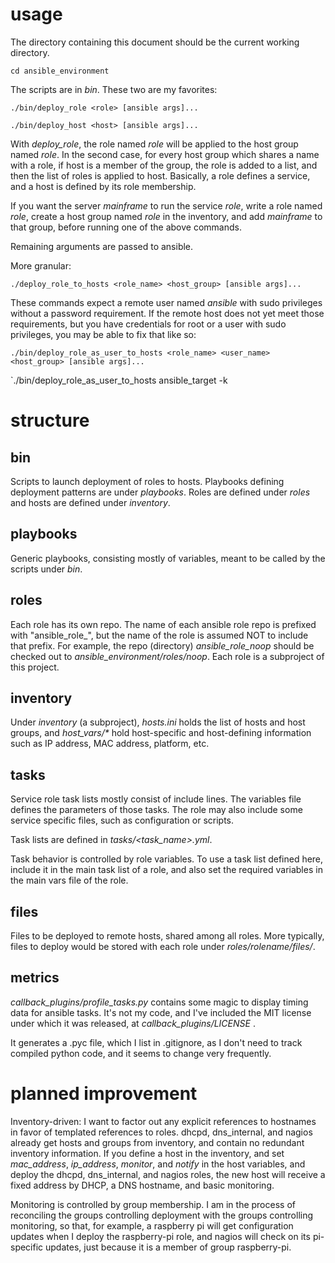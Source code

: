 # usage

The directory containing this document should be the current working directory.

  `cd ansible_environment`

The scripts are in *bin*.  These two are my favorites:

  `./bin/deploy_role <role> [ansible args]...`

  `./bin/deploy_host <host> [ansible args]...`

With *deploy\_role*, the role named *role* will be applied to the host
group named *role*.  In the second case, for every host group which shares
a name with a role, if host is a member of the group, the role is added to
a list, and then the list of roles is applied to host.  Basically, a role
defines a service, and a host is defined by its role membership.

If you want the server *mainframe* to run the service *role*, write a role
named *role*, create a host group named *role* in the inventory, and
add *mainframe* to that group, before running one of the above commands.

Remaining arguments are passed to ansible.

More granular:

  `./deploy_role_to_hosts <role_name> <host_group> [ansible args]...`

These commands expect a remote user named *ansible* with sudo privileges
without a password requirement.  If the remote host does not yet meet those
requirements, but you have credentials for root or a user with sudo privileges,
you may be able to fix that like so:

  `./bin/deploy_role_as_user_to_hosts <role_name> <user_name> <host_group> [ansible args]...`

  `./bin/deploy_role_as_user_to_hosts ansible_target <user> <host> -k

# structure

## bin

Scripts to launch deployment of roles to hosts.  Playbooks defining deployment patterns are under *playbooks*.  Roles are defined under *roles* and hosts are defined under *inventory*.

## playbooks

Generic playbooks, consisting mostly of variables, meant to be called by the scripts under *bin*.

## roles

Each role has its own repo.  The name of each ansible role repo is prefixed
with "ansible\_role\_", but the name of the role is assumed NOT to include that
prefix.  For example, the repo (directory) *ansible\_role\_noop* should be
checked out to *ansible\_environment/roles/noop*.  Each role is a subproject of
this project.

## inventory

Under *inventory* (a subproject), *hosts.ini* holds the list of hosts and host
groups, and *host\_vars/\** hold host-specific and host-defining information
such as IP address, MAC address, platform, etc.

## tasks

Service role task lists mostly consist of include lines.  The variables file
defines the parameters of those tasks.  The role may also include some service
specific files, such as configuration or scripts.

Task lists are defined in *tasks/<task\_name>.yml*.

Task behavior is controlled by role variables.  To use a task list defined
here, include it in the main task list of a role, and also set the required
variables in the main vars file of the role.

## files

Files to be deployed to remote hosts, shared among all roles.  More typically,
files to deploy would be stored with each role under *roles/rolename/files/*.

## metrics

*callback\_plugins/profile\_tasks.py* contains some magic to display timing
data for ansible tasks.  It's not my code, and I've included the MIT license
under which it was released, at *callback\_plugins/LICENSE* .

It generates a .pyc file, which I list in .gitignore, as I don't need to track
compiled python code, and it seems to change very frequently.

# planned improvement

Inventory-driven:  I want to factor out any explicit references to hostnames in
favor of templated references to roles.  dhcpd, dns\_internal, and nagios
already get hosts and groups from inventory, and contain no redundant inventory
information.  If you define a host in the inventory, and set *mac\_address*,
*ip\_address*, *monitor*, and *notify* in the host variables, and deploy the
dhcpd, dns\_internal, and nagios roles, the new host will receive a fixed
address by DHCP, a DNS hostname, and basic monitoring.  

Monitoring is controlled by group membership.  I am in the process of
reconciling the groups controlling deployment with the groups controlling
monitoring, so that, for example, a raspberry pi will get configuration updates
when I deploy the raspberry-pi role, and nagios will check on its pi-specific
updates, just because it is a member of group raspberry-pi.
